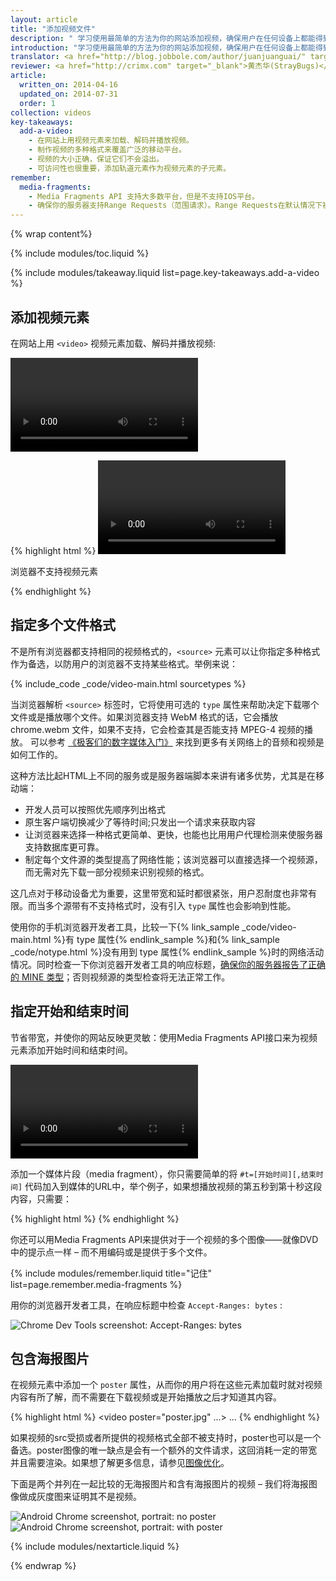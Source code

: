 ```yaml
---
layout: article
title: "添加视频文件"
description: " 学习使用最简单的方法为你的网站添加视频，确保用户在任何设备上都能得到最佳的体验。"
introduction: "学习使用最简单的方法为你的网站添加视频，确保用户在任何设备上都能得到最佳的体验。"
translator: <a href="http://blog.jobbole.com/author/juanjuanguai/" target="_blank">卷卷怪</a>
reviewer: <a href="http://crimx.com" target="_blank">黄杰华(StrayBugs)</a>
article:
  written_on: 2014-04-16
  updated_on: 2014-07-31
  order: 1
collection: videos
key-takeaways:
  add-a-video:
    - 在网站上用视频元素来加载、解码并播放视频。
    - 制作视频的多种格式来覆盖广泛的移动平台。
    - 视频的大小正确，保证它们不会溢出。
    - 可访问性也很重要，添加轨道元素作为视频元素的子元素。
remember:
  media-fragments:
    - Media Fragments API 支持大多数平台，但是不支持IOS平台。
    - 确保你的服务器支持Range Requests（范围请求）。Range Requests在默认情况下被大多数服务器所启用，但一些托管服务可能会将其关闭。
---
```


{% wrap content%}

{% include modules/toc.liquid %}

<style>

  img, video, object {
    max-width: 100%;
  }

  img.center {
    display: block;
    margin-left: auto;
    margin-right: auto;
  }

</style>

{% include modules/takeaway.liquid list=page.key-takeaways.add-a-video %}

## 添加视频元素

在网站上用 `<video>` 视频元素加载、解码并播放视频:

<video controls>
     <source src="video/chrome.webm" type="video/webm">
     <source src="video/chrome.mp4" type="video/mp4">
     <p>浏览器不支持视频元素</p>
</video>

{% highlight html %}
<video src="chrome.webm" type="video/webm">
    <p>浏览器不支持视频元素</p>
</video>
{% endhighlight %}

## 指定多个文件格式

不是所有浏览器都支持相同的视频格式的，`<source>` 元素可以让你指定多种格式作为备选，以防用户的浏览器不支持某些格式。举例来说：

{% include_code _code/video-main.html sourcetypes %}

当浏览器解析 `<source>` 标签时，它将使用可选的 `type` 属性来帮助决定下载哪个文件或是播放哪个文件。如果浏览器支持 WebM 格式的话，它会播放 chrome.webm 文件，如果不支持，它会检查其是否能支持 MPEG-4 视频的播放。
可以参考
<a href='//www.xiph.org/video/vid1.shtml' title='Highly entertaining and informative video guide to digital video'>《极客们的数字媒体入门》</a>
来找到更多有关网络上的音频和视频是如何工作的。

这种方法比起HTML上不同的服务或是服务器端脚本来讲有诸多优势，尤其是在移动端：

* 开发人员可以按照优先顺序列出格式
* 原生客户端切换减少了等待时间;只发出一个请求来获取内容
* 让浏览器来选择一种格式更简单、更快，也能也比用用户代理检测来使服务器支持数据库更可靠。
* 制定每个文件源的类型提高了网络性能；该浏览器可以直接选择一个视频源，而无需对先下载一部分视频来识别视频的格式。

这几点对于移动设备尤为重要，这里带宽和延时都很紧张，用户忍耐度也非常有限。而当多个源带有不支持格式时，没有引入 `type` 属性也会影响到性能。

使用你的手机浏览器开发者工具，比较一下{% link_sample _code/video-main.html %}有 type 属性{% endlink_sample %}和{% link_sample _code/notype.html %}没有用到 type 属性{% endlink_sample %}时的网络活动情况。同时检查一下你浏览器开发者工具的响应标题，[确保你的服务器报告了正确的 MINE 类型](//developer.mozilla.org/en/docs/Properly_Configuring_Server_MIME_Types)；否则视频源的类型检查将无法正常工作。

## 指定开始和结束时间

节省带宽，并使你的网站反映更灵敏：使用Media Fragments API接口来为视频元素添加开始时间和结束时间。

<video controls>
  <source src="video/chrome.webm#t=5,10" type="video/webm">
  <source src="video/chrome.mp4#t=5,10" type="video/mp4">
  <p>浏览器不支持视频元素</p>
</video>

添加一个媒体片段（media fragment），你只需要简单的将 `#t=[开始时间][,结束时间]` 代码加入到媒体的URL中，举个例子，如果想播放视频的第五秒到第十秒这段内容，只需要：

{% highlight html %}
<source src="video/chrome.webm#t=5,10" type="video/webm">
{% endhighlight %}

你还可以用Media Fragments API来提供对于一个视频的多个图像——就像DVD中的提示点一样 &ndash; 而不用编码或是提供于多个文件。

{% include modules/remember.liquid title="记住" list=page.remember.media-fragments %}

用你的浏览器开发者工具，在响应标题中检查 `Accept-Ranges: bytes` :

<img class="center" alt="Chrome Dev Tools screenshot: Accept-Ranges: bytes" src="images/Accept-Ranges-Chrome-Dev-Tools.png">

## 包含海报图片

在视频元素中添加一个 `poster` 属性，从而你的用户将在这些元素加载时就对视频内容有所了解，而不需要在下载视频或是开始播放之后才知道其内容。

{% highlight html %}
<video poster="poster.jpg" ...>
  ...
</video>
{% endhighlight %}

如果视频的src受损或者所提供的视频格式全部不被支持时，poster也可以是一个备选。poster图像的唯一缺点是会有一个额外的文件请求，这回消耗一定的带宽并且需要渲染。如果想了解更多信息，请参见[图像优化](../../performance/optimizing-content-efficiency/optimize-encoding-and-transfer.html#image-optimization)。

下面是两个并列在一起比较的无海报图片和含有海报图片的视频 &ndash; 我们将海报图像做成灰度图来证明其不是视频。

<div class="clear">
  <div class="g--half">
    <img class="center" alt="Android Chrome screenshot, portrait: no poster" src="images/Chrome-Android-video-no-poster.png">
  </div>

  <div class="g--half g--last">
    <img class="center" alt="Android Chrome screenshot, portrait: with poster" src="images/Chrome-Android-video-poster.png">
  </div>
</div>

{% include modules/nextarticle.liquid %}

{% endwrap %}
